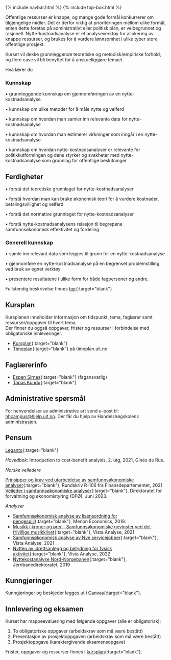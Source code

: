 {% include navbar.html %}  {% include top-box.html %} 


Offentlige ressurser er knappe, og mange gode formål konkurrerer om tilgjengelige midler. Det er derfor viktig at prioriteringen mellom ulike formål, enten dette foretas på administrativt eller politisk plan, er velbegrunnet og rasjonell. Nytte-kostnadsanalyse er et analyseverktøy for allokering av knappe ressurser, og brukes for å vurdere lønnsomhet i ulike typer store offentlige prosjekt.

Kurset vil dekke grunnleggende teoretiske og metodisk/empiriske forhold, og flere case vil bli benyttet for å anskueliggjøre temaet.

Hva lærer du


### Kunnskap

•           grunnleggende kunnskap om gjennomføringen av en nytte-kostnadsanalyse

•           kunnskap om ulike metoder for å måle nytte og velferd

•           kunnskap om hvordan man samler inn relevante data for nytte-kostnadsanalyse

•           kunnskap om hvordan man estimerer virkninger som inngår i en nytte-kostnadsanalyse

•           kunnskap om hvordan nytte-kostnadsanalyser er relevante for politikkutformingen og dens styrker og svakheter med nytte-kostnadsanalyse som grunnlag for offentlige beslutninger

 

## Ferdigheter

•           forstå det teoretiske grunnlaget for nytte-kostnadsanalyser

•           forstå hvordan man kan bruke økonomisk teori for å vurdere kostnader, betalingsvillighet og velferd

•           forstå det normative grunnlaget for nytte-kostnadsanalyser 

•           forstå nytte-kostnadsanalysens relasjon til begrepene samfunnsøkonomisk effektivitet og fordeling

 

### Generell kunnskap

•           samle inn relevant data som legges til grunn for en nytte-kostnadsanalyse

•           gjennomføre en nytte-kostnadsanalyse på en begrenset problemstilling ved bruk av egnet verktøy

•           presentere resultatene i ulike form for både fagpersoner og andre.

Fullstendig beskrivelse finnes [her](https://uit.no/utdanning/aktivt/emne/SOK-2014){:target="blank"}

## Kursplan  

Kursplanen inneholder informasjon om tidspunkt, tema, faglærer samt ressurser/oppgaver til hvert tema.  
Der finner du oggså oppgaver, frister og ressurser i forbindelse med obligatoriske innleveringer.  

- [Kursplan](kursplan.html){:target="blank"}
- [Timeplan](https://timeplan.uit.no/emne_timeplan.php?sem=23h&fag=&module[]=SOK-2014-1#week-25){:target="blank"} på timeplan.uit.no

## Faglærerinfo  

- [Espen Sirnes](https://uit.no/ansatte/person?p_document_id=41418){:target="blank"} (fagansvarlig)
- [Tapas Kundu](https://www.oslomet.no/om/ansatt/tapkun/){:target="blank"}

## Administrative spørsmål

For henvendelser av administrative art send e-post til: <hhcampus@hjelp.uit.no>. Der får du hjelp av Handelshøgskolens administrasjon.


## Pensum  

[Leganto](https://bibsys-c.alma.exlibrisgroup.com/leganto/readinglist/lists){:target="blank"}  

*Hovedbok*: Introduction to cost-benefit analysis, 2. utg, 2021, Ginés de Rus.        

*Norske veiledere*        

[Prinsipper og krav ved utarbeidelse av samfunnsøkonomiske analyser](/articles/rundskriv_109_2021.pdf){:target="blank"}, Rundskriv R-106 fra Finansdepartementet, 2021      
[Veileder i samfunnsøkonomiske analyser](https://dfo.no/veileder-i-samfunnsokonomiske-analyser/){:target="blank"}, Direktoratet for forvaltning og økonomistyring (DFØ), Juni 2023.          

*Analyser*        
- [Samfunnsøkonomisk analyse av lisensordning for pengespill](/articles/2018-68-Samfunnsøkonomisk-analyse-av-lisensordning-for-pengespill-1.pdf){:target="blank"}, Menon Economics, 2018.
- [Musikk i kroner og ører - Samfunnsøkonomiske gevinster ved det frivillige musikklivet](/articles/va-rapport_2021-21_musikk_i_kroner_og_orer.pdf){:target="blank"}, Vista Analyse, 2021
- [Samfunnsøkonomisk analyse av Nye servicejobber](/articles/va-rapport_2021-37_nye_servicejobber.pdf){:target="blank"}, Vista Analyse, 2021
- [Nytten av idrettsanlegg og betydning for fysisk aktivitet](/articles/va-rapport_2022-20_nytten_av_idrettsanalegg.pdf){:target="blank"}, Vista Analyse, 2022
- [Nyttekostanalyse Nord-Norgebanen](/articles/vedlegg-11-nyttekostrapport-nnb.pdf){:target="blank"}, Jernbanedirektoratet, 2019



## Kunngjøringer  

Kunngjøringer og beskjeder legges ut i [Canvas](https://uit.instructure.com/){:target="blank"}.


## Innlevering og eksamen  

Kurset har mappeevaluering med følgende oppgaver (alle er obligatorisk):
1. To obligatoriske oppgaver  (arbeidskrav som må være bestått)
2. Presentasjon av prosjektoppgaven (arbeidskrav som må være bestått)
3. Prosjektoppgave (karaktergivende eksamensopgave)



Frister, oppgaver og ressurser finnes i [kursplan](kursplan.html){:target="blank"}.    


